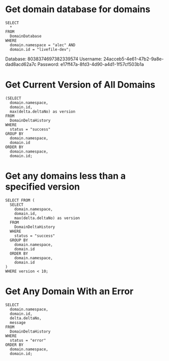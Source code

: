 # Get domain database for domains
```
SELECT
  *
FROM
  DomainDatabase
WHERE
  domain.namespace = "alec" AND
  domain.id = "livefile-dev";
```

Database: 8038374697382339574
Username: 24acceb5-4e61-47b2-9a8e-dad8acd62a7c
Password: e17ff47a-8fd3-4d90-a4d1-1f57cf503b1a



# Get Current Version of All Domains
```    
(SELECT
  domain.namespace,
  domain.id,
  max(delta.deltaNo) as version
FROM
  DomainDeltaHistory
WHERE
  status = "success"
GROUP BY
  domain.namespace,
  domain.id
ORDER BY
  domain.namespace,
  domain.id;
```

# Get any domains less than a specified version
```
SELECT FROM (
  SELECT
    domain.namespace,
    domain.id,
    max(delta.deltaNo) as version
  FROM
    DomainDeltaHistory
  WHERE
    status = "success"
  GROUP BY
    domain.namespace,
    domain.id
  ORDER BY
    domain.namespace,
    domain.id
)
WHERE version < 10;
```

# Get Any Domain With an Error
```    
SELECT
  domain.namespace,
  domain.id,
  delta.deltaNo,
  message
FROM
  DomainDeltaHistory
WHERE
  status = "error"
ORDER BY
  domain.namespace,
  domain.id;
```
